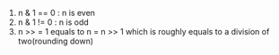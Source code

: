 1. n & 1 == 0 : n is even
2. n & 1 != 0 : n is odd
3. n >> = 1 equals to n = n >> 1 which is roughly equals to a division of two(rounding down)
